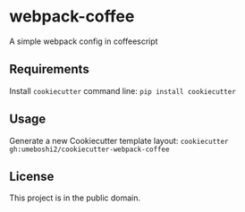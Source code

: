 webpack-coffee
==============

A simple webpack config in coffeescript

Requirements
------------
Install `cookiecutter` command line: `pip install cookiecutter`    

Usage
-----
Generate a new Cookiecutter template layout: `cookiecutter gh:umeboshi2/cookiecutter-webpack-coffee`    

License
-------
This project is in the public domain.
